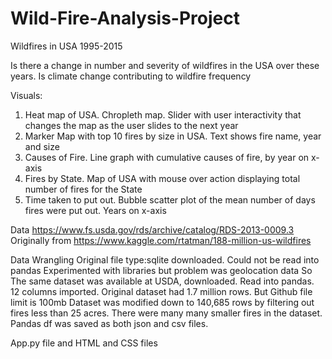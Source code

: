 # Wild-Fire-Analysis-Project

Wildfires in USA 1995-2015

 
Is there a change in number and severity of wildfires in the USA
over these years. 
Is climate change contributing to wildfire frequency

Visuals:
1. Heat map of USA. Chropleth map. Slider with user interactivity that changes the map 
as the user slides to the next year
2. Marker Map with top 10 fires by size in USA. Text shows fire name, year and size
3. Causes of Fire. Line graph with cumulative causes of fire, by year on x-axis
4. Fires by State. Map of USA with mouse over action displaying 
total number of fires for the State
5. Time taken to put out. Bubble scatter plot of the mean number of days
fires were put out. Years on x-axis

Data
https://www.fs.usda.gov/rds/archive/catalog/RDS-2013-0009.3
Originally from https://www.kaggle.com/rtatman/188-million-us-wildfires

Data Wrangling
Original file type:sqlite downloaded. 
Could not be read into pandas
Experimented with libraries but problem was geolocation data
So
The same dataset was available at USDA, downloaded.
Read into pandas. 12 columns imported.
Original dataset had 1.7 million rows. But Github file limit is 100mb
Dataset was modified down to 140,685 rows by filtering out fires less than 25 acres.
There were many many smaller fires in the dataset. 
Pandas df was saved as both json and csv files. 

App.py file and HTML and CSS files
